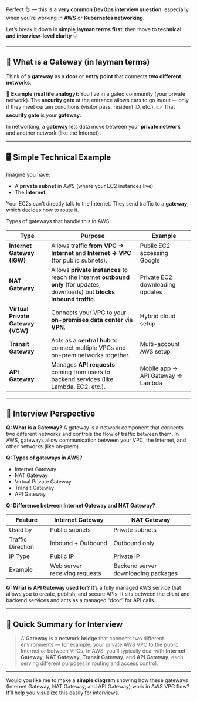 Perfect 👌 — this is a **very common DevOps interview question**, especially when you’re working in **AWS** or **Kubernetes networking**.

Let’s break it down in **simple layman terms first**, then move to **technical and interview-level clarity** 👇

---

## 🧩 What is a Gateway (in layman terms)

Think of a **gateway** as a **door** or **entry point** that connects **two different networks**.

💬 **Example (real life analogy):**
You live in a gated community (your private network).
The **security gate** at the entrance allows cars to go in/out — only if they meet certain conditions (visitor pass, resident ID, etc.).
👉 That **security gate** is your **gateway**.

In networking, a **gateway** lets data move between your **private network** and another network (like the Internet).

---

## 🖥️ Simple Technical Example

Imagine you have:

* A **private subnet** in AWS (where your EC2 instances live)
* The **Internet**

Your EC2s can’t directly talk to the Internet.
They send traffic to a **gateway**, which decides how to route it.

Types of gateways that handle this in AWS:

| Type                              | Purpose                                                                                                                       | Example                           |
| --------------------------------- | ----------------------------------------------------------------------------------------------------------------------------- | --------------------------------- |
| **Internet Gateway (IGW)**        | Allows traffic **from VPC → Internet** and **Internet → VPC** (for public subnets).                                           | Public EC2 accessing Google       |
| **NAT Gateway**                   | Allows **private instances** to reach the Internet **outbound only** (for updates, downloads) but **blocks inbound traffic**. | Private EC2 downloading updates   |
| **Virtual Private Gateway (VGW)** | Connects your VPC to your **on-premises data center** via **VPN**.                                                            | Hybrid cloud setup                |
| **Transit Gateway**               | Acts as a **central hub** to connect multiple VPCs and on-prem networks together.                                             | Multi-account AWS setup           |
| **API Gateway**                   | Manages **API requests** coming from users to backend services (like Lambda, EC2, etc.).                                      | Mobile app → API Gateway → Lambda |

---

## 🧠 Interview Perspective

**Q: What is a Gateway?**
A gateway is a network component that connects two different networks and controls the flow of traffic between them. In AWS, gateways allow communication between your VPC, the Internet, and other networks (like on-prem).

**Q: Types of gateways in AWS?**

* Internet Gateway
* NAT Gateway
* Virtual Private Gateway
* Transit Gateway
* API Gateway

**Q: Difference between Internet Gateway and NAT Gateway?**

| Feature           | Internet Gateway              | NAT Gateway                         |
| ----------------- | ----------------------------- | ----------------------------------- |
| Used by           | Public subnets                | Private subnets                     |
| Traffic Direction | Inbound + Outbound            | Outbound only                       |
| IP Type           | Public IP                     | Private IP                          |
| Example           | Web server receiving requests | Backend server downloading packages |

**Q: What is API Gateway used for?**
It’s a fully managed AWS service that allows you to create, publish, and secure APIs. It sits between the client and backend services and acts as a managed “door” for API calls.

---

## 🚀 Quick Summary for Interview

> A **Gateway** is a **network bridge** that connects two different environments — for example, your private AWS VPC to the public Internet or between VPCs.
> In AWS, you’ll typically deal with **Internet Gateway**, **NAT Gateway**, **Transit Gateway**, and **API Gateway**, each serving different purposes in routing and access control.

---

Would you like me to make a **simple diagram** showing how these gateways (Internet Gateway, NAT Gateway, and API Gateway) work in AWS VPC flow? It’ll help you visualize this easily for interviews.
